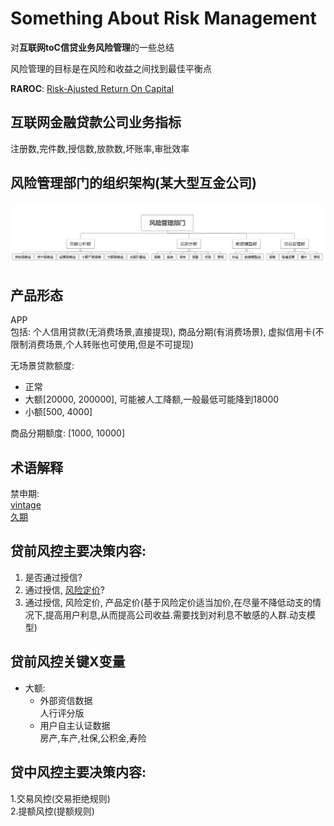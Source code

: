 # Something About Risk Management
对**互联网toC信贷业务风险管理**的一些总结  
  
风险管理的目标是在风险和收益之间找到最佳平衡点  
  
**RAROC**: 
[Risk-Ajusted Return On Capital](https://www.investopedia.com/terms/r/raroc.asp)

  
## 互联网金融贷款公司业务指标
   注册数,完件数,授信数,放款数,坏账率,审批效率

## 风险管理部门的组织架构(某大型互金公司)

<img src="Risk-Management-Department.png"/>

## 产品形态
APP  
包括: 个人信用贷款(无消费场景,直接提现), 商品分期(有消费场景), 虚拟信用卡(不限制消费场景,个人转账也可使用,但是不可提现)

无场景贷款额度:
- 正常 
- 大额\[20000, 200000], 可能被人工降额,一般最低可能降到18000
- 小额\[500, 4000]

商品分期额度: \[1000, 10000]

## 术语解释
禁申期:  
[vintage](https://www.quora.com/What-is-vintage-analysis-of-loans-and-how-does-it-help-model-credit-risk)  
[久期](https://baike.baidu.com/item/%E4%B9%85%E6%9C%9F/11046662)
## 贷前风控主要决策内容:
1. 是否通过授信?
2. 通过授信, [风险定价](https://zhuanlan.zhihu.com/p/31144345)?
3. 通过授信, 风险定价, 产品定价(基于风险定价适当加价,在尽量不降低动支的情况下,提高用户利息,从而提高公司收益.需要找到对利息不敏感的人群.动支模型)

## 贷前风控关键X变量
- 大额: 
   - 外部资信数据  
     人行评分版
   - 用户自主认证数据  
     房产,车产,社保,公积金,寿险
     
  
## 贷中风控主要决策内容:
1.交易风控(交易拒绝规则)  
2.提额风控(提额规则)
